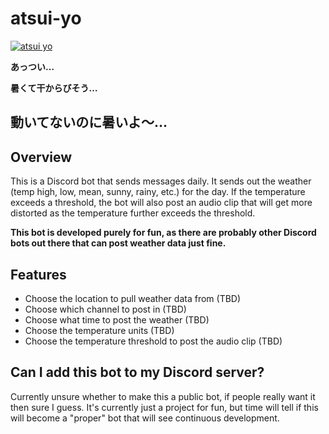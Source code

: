 # atsui-yo
[![atsui yo](https://i.ytimg.com/vi/0BqAlaSXEkE/mqdefault.jpg)](https://www.youtube.com/watch?v=0BqAlaSXEkE "atsui yo")

**あっつい…**

**暑くて干からびそう…**

**動いてないのに暑いよ～…**
---

## Overview
This is a Discord bot that sends messages daily. It sends out the weather (temp high, low, mean, sunny, rainy, etc.) for the day. If the temperature exceeds a threshold, the bot will also post an audio clip that will get more distorted as the temperature further exceeds the threshold.

**This bot is developed purely for fun, as there are probably other Discord bots out there that can post weather data just fine.**

## Features
- Choose the location to pull weather data from (TBD)
- Choose which channel to post in (TBD)
- Choose what time to post the weather (TBD)
- Choose the temperature units (TBD)
- Choose the temperature threshold to post the audio clip (TBD)

## Can I add this bot to my Discord server?
Currently unsure whether to make this a public bot, if people really want it then sure I guess. It's currently just a project for fun, but time will tell if this will become a "proper" bot that will see continuous development.
